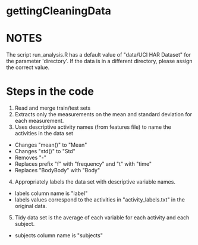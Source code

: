 # gettingCleaningData
NOTES
=================
The script run_analysis.R has a default value of "data/UCI HAR Dataset" for the parameter 'directory'.
If the data is in a different directory, please assign the correct value.

Steps in the code
=================
1. Read and merge train/test sets
2. Extracts only the measurements on the mean and standard deviation for each measurement.
3. Uses descriptive activity names (from features file) to name the activities in the data set
- Changes "mean()" to "Mean"
- Changes "std()" to "Std"
- Removes "-"
- Replaces prefix "f" with "frequency" and "t" with "time"
- Replaces "BodyBody" with "Body"
4. Appropriately labels the data set with descriptive variable names.
- labels column name is "label"
- labels values correspond to the activities in "activity_labels.txt" in the original data.
5. Tidy data set is the average of each variable for each activity and each subject.
- subjects column name is "subjects"

